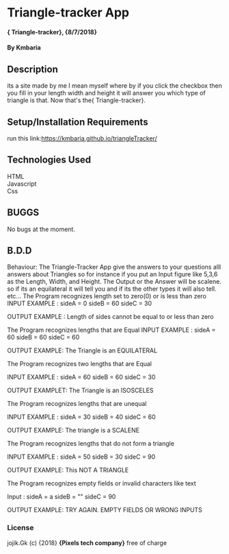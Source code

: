 #  Triangle-tracker App
#### { Triangle-tracker}, {8/7/2018}
#### By Kmbaria
## Description 
its a site made by me I mean myself where by if you click the checkbox then you fill in your length width and height it will answer you which type of triangle is that. Now that's the{ Triangle-tracker}.
## Setup/Installation Requirements
run this link:https://kmbaria.github.io/triangleTracker/
## Technologies Used
HTML</br>
Javascript</br>
Css
## BUGGS
No bugs at the moment.
## B.D.D
Behaviour: The Triangle-Tracker App  give the answers to your questions alll answers about Triangles
so for instance if you put an Input figure like 5,3,6 as the Length, Width, and Height.
The Output or the Answer will be scalene.
so if its an equilateral it will tell you and if its the other types it will also tell.
etc...
The Program recognizes length set to zero(0) or is less than zero
INPUT EXAMPLE : sideA = 0 sideB = 60 sideC = 30

OUTPUT EXAMPLE : Length of sides cannot be equal to or less than zero

The Program recognizes lengths that are Equal
INPUT EXAMPLE : sideA = 60 sideB = 60 sideC = 60

OUTPUT EXAMPLE: The Triangle is an EQUILATERAL

The Program recognizes two lengths that are Equal

INPUT EXAMPLE : sideA = 60 sideB = 60 sideC = 30

OUTPUT EXAMPLET: The Triangle is an ISOSCELES

The Program recognizes lengths that are unequal

INPUT EXAMPLE : sideA = 30 sideB = 40 sideC = 60

OUTPUT EXAMPLE: The triangle is a SCALENE

The Program recognizes lengths that do not form a triangle

INPUT EXAMPLE : sideA = 50 sideB = 30 sideC = 90

OUTPUT EXAMPLE: This NOT A TRIANGLE

The Program recognizes empty fields or invalid characters like text

Input : sideA = a sideB = "" sideC = 90

OUTPUT EXAMPLE: TRY AGAIN. EMPTY FIELDS OR WRONG INPUTS


### License
jojik.Gk (c) {2018} **{Pixels tech company}**
free of charge

